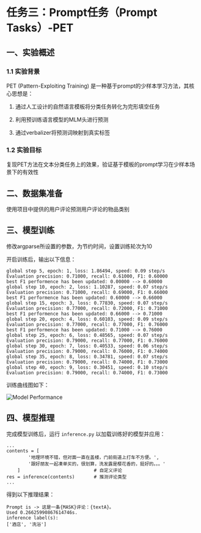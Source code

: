 # 任务三：Prompt任务（Prompt Tasks）-PET

## 一、实验概述

### 1.1 实验背景

PET (Pattern-Exploiting Training) 是一种基于prompt的少样本学习方法，其核心思想是：

1. 通过人工设计的自然语言模板将分类任务转化为完形填空任务

2. 利用预训练语言模型的MLM头进行预测

3. 通过verbalizer将预测词映射到真实标签

### 1.2 实验目标

复现PET方法在文本分类任务上的效果，验证基于模板的prompt学习在少样本场景下的有效性

## 二、数据集准备

使用项目中提供的用户评论预测用户评论的物品类别

## 三、模型训练

修改argparse所设置的参数，为节约时间，设置训练轮次为10

开启训练后，输出以下信息：

```
global step 5, epoch: 1, loss: 1.86494, speed: 0.09 step/s
Evaluation precision: 0.71000, recall: 0.61000, F1: 0.60000
best F1 performence has been updated: 0.00000 --> 0.60000
global step 10, epoch: 2, loss: 1.10287, speed: 0.07 step/s
Evaluation precision: 0.71000, recall: 0.69000, F1: 0.66000
best F1 performence has been updated: 0.60000 --> 0.66000
global step 15, epoch: 3, loss: 0.77830, speed: 0.07 step/s
Evaluation precision: 0.77000, recall: 0.72000, F1: 0.71000
best F1 performence has been updated: 0.66000 --> 0.71000
global step 20, epoch: 4, loss: 0.60103, speed: 0.09 step/s
Evaluation precision: 0.77000, recall: 0.77000, F1: 0.76000
best F1 performence has been updated: 0.71000 --> 0.76000
global step 25, epoch: 6, loss: 0.48565, speed: 0.07 step/s
Evaluation precision: 0.79000, recall: 0.77000, F1: 0.76000
global step 30, epoch: 7, loss: 0.40533, speed: 0.06 step/s
Evaluation precision: 0.79000, recall: 0.76000, F1: 0.74000
global step 35, epoch: 8, loss: 0.34781, speed: 0.07 step/s
Evaluation precision: 0.79000, recall: 0.74000, F1: 0.73000
global step 40, epoch: 9, loss: 0.30451, speed: 0.10 step/s
Evaluation precision: 0.79000, recall: 0.74000, F1: 0.73000
```

训练曲线图如下：

![Model Performance](D:\VSWorkSpace\Python\transformer\prompt_tasks\PET\output\Model%20Performance.png)

## 四、模型推理

完成模型训练后，运行 `inference.py` 以加载训练好的模型并应用：

```
...
contents = [
        '地理环境不错，但对面一直在盖楼，门前街道上打车不方便。',
        '跟好朋友一起凑单买的，很划算，洗发露是樱花香的，挺好的。。。'
    ]                           # 自定义评论
res = inference(contents)       # 推测评论类型
...
```

得到以下推理结果：

```
Prompt is -> 这是一条{MASK}评论：{textA}。
Used 0.26625990867614746s.
inference label(s):
['酒店', '洗浴']
```
